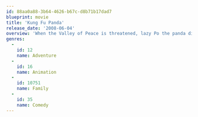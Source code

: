 ```yaml
---
id: 88aa0a88-3b64-4626-b67c-d8b71b17dad7
blueprint: movie
title: 'Kung Fu Panda'
release_date: '2008-06-04'
overview: 'When the Valley of Peace is threatened, lazy Po the panda discovers his destiny as the "chosen one" and trains to become a kung fu hero, but transforming the unsleek slacker into a brave warrior won''t be easy. It''s up to Master Shifu and the Furious Five -- Tigress, Crane, Mantis, Viper and Monkey -- to give it a try.'
genres:
  -
    id: 12
    name: Adventure
  -
    id: 16
    name: Animation
  -
    id: 10751
    name: Family
  -
    id: 35
    name: Comedy
---
```

